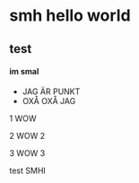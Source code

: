 # smh hello world

## test

#### im smal
- JAG ÄR PUNKT 
- OXÅ OXÅ JAG

1 WOW

2 WOW 2

3 WOW 3

test SMHI
